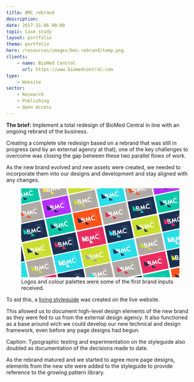 ```yaml
---
title: BMC rebrand
description: 
date: 2017-11-06 00:00
topic: Case study
layout: portfolio
theme: portfolio
hero: /resources/images/bmc-rebrand/temp.png
clients:
    - name: BioMed Central
      url: https://www.biomedcentral.com
type:
    - Website
sector:
    - Research
    - Publishing
    - Open Access
---
```


<div class="gutters" markdown="1">

**The brief:** Implement a total redesign of BioMed Central in line with an ongoing rebrand of the business.

Creating a complete site redesign based on a rebrand that was still in progress (and by an external agency at that), one of the key challenges to overcome was closing the gap between these two parallel flows of work.

As the new brand evolved and new assets were created, we needed to incorporate them into our designs and development and stay aligned with any changes.

<figure class="bleed-left">
    <img src="/resources/images/bmc-rebrand/bmc-logo-swatch.png">
    <figcaption>Logos and colour palettes were some of the first brand inputs received.</figcaption>
</figure>

To aid this, a [living styleguide](https://www.biomedcentral.com/styleguide) was created on the live website.

This allowed us to document high-level design elements of the new brand as they were fed to us from the external design agency.  It also functioned as a base around wich we could develop our new technical and design framework, even before any page designs had begun.

Caption: Typographic testing and experimentation on the styleguide also doubled as documentation of the decisions made to date.

As the rebrand matured and we started to agree more page designs, elements from the new site were added to the styleguide to provide reference to the growing pattern library.

</div>
